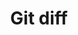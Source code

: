 ---
title: Git diff
tags: ["git", "diff", "version control", "source code", "repository", "codebase", "development"]
icon: git-diff
svg: '<svg xmlns="http://www.w3.org/2000/svg" width="24" height="24" fill="none" viewBox="0 0 24 24" stroke-width="1.5" stroke-linecap="round" stroke-linejoin="round" stroke="currentColor"><path d="M18 21a3 3 0 1 0 0-6 3 3 0 0 0 0 6Zm0-6V7.5a2 2 0 0 0-2-2h-2.5"/><path d="M14.5 8 12 5.5 14.5 3M6 3a3 3 0 1 0 0 6 3 3 0 0 0 0-6Zm0 6v7.5a2 2 0 0 0 2 2h2.5"/><path d="m9.5 16 2.5 2.5L9.5 21"/></svg>'
---